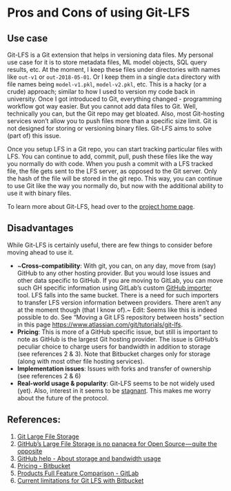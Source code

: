 
# Pros and Cons of using Git-LFS

## Use case

Git-LFS is a Git extension that helps in versioning data files. My personal use case for it is to store metadata files, ML model objects, SQL query results, etc. At the moment, I keep these files under directories with names like `out-v1` or `out-2018-05-01`. Or I keep them in a single `data` directory with file names being `model-v1.pkl`, `model-v2.pkl`, etc. This is a hacky (or a crude) approach; similar to how I used to version my code back in university. Once I got introduced to Git, everything changed - programming workflow got way easier. But you cannot add data files to Git. Well, technically you can, but the Git repo may get bloated. Also, most Git-hosting services won’t allow you to push files more than a specific size limit. Git is not designed for storing or versioning binary files. Git-LFS aims to solve (part of) this issue.

Once you setup LFS in a Git repo, you can start tracking particular files with LFS. You can continue to add, commit, pull, push these files like the way you normally do with code. When you push a commit with a LFS tracked file, the file gets sent to the LFS server, as opposed to the Git server. Only the hash of the file will be stored in the git repo. This way, you can continue to use Git like the way you normally do, but now with the additional ability to use it with binary files.

To learn more about Git-LFS, head over to the [project home page](https://git-lfs.github.com/).

## Disadvantages

While Git-LFS is certainly useful, there are few things to consider before moving ahead to use it.

-   ~**Cross-compatibility**: With git, you can, on any day, move from (say) GitHub to any other hosting provider. But you would lose issues and other data specific to GitHub. If you are moving to GitLab, you can move such GH specific information using GitLab’s custom [GitHub importer](https://docs.gitlab.com/ee/user/project/import/github.html) tool. LFS falls into the same bucket. There is a need for such importers to transfer LFS version information between providers. There aren’t any at the moment though (that I know of).~ Edit: Seems like this is indeed possible to do. See “Moving a Git LFS repository between hosts” section in this page https://www.atlassian.com/git/tutorials/git-lfs.
-   **Pricing**: This is more of a GitHub specific issue, but still is important to note as GitHub is the largest Git hosting provider. The issue is GitHub’s peculiar choice to charge users for bandwidth in addition to storage (see references 2 & 3). Note that Bitbucket charges only for storage (along with most other file hosting services).
-   **Implementation issues**: Issues with forks and transfer of ownership (see references 2 & 6)
-   **Real-world usage & popularity**: Git-LFS seems to be not widely used (yet). Also, interest in it seems to be [stagnant](https://trends.google.com/trends/explore?q=git%20lfs). This makes me worry about the future of the protocol.

## References:

1. [Git Large File Storage](https://git-lfs.github.com/)
2. [GitHub’s Large File Storage is no panacea for Open Source — quite the opposite](https://medium.com/@megastep/github-s-large-file-storage-is-no-panacea-for-open-source-quite-the-opposite-12c0e16a9a91)
3. [GitHub help - About storage and bandwidth usage](https://help.github.com/articles/about-storage-and-bandwidth-usage/)
4. [Pricing - Bitbucket](https://bitbucket.org/product/pricing?tab=cloud)
5. [Products Full Feature Comparison - GitLab](https://about.gitlab.com/pricing/self-hosted/feature-comparison/)
6. [Current limitations for Git LFS with Bitbucket](https://confluence.atlassian.com/bitbucket/current-limitations-for-git-lfs-with-bitbucket-828781638.html)

